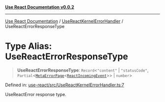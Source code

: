 [**Use React Documentation v0.0.2**](../../README.md)

***

[Use React Documentation](../../modules.md) / [UseReactKernelErrorHandler](../README.md) / UseReactErrorResponseType

# Type Alias: UseReactErrorResponseType

> **UseReactErrorResponseType**: `Record`\<`"content"` \| `"statusCode"`, `Partial`\<[`MetaErrorPage`](../../declarations/interfaces/MetaErrorPage.md)\<[`ReactIncomingEvent`](../../declarations/type-aliases/ReactIncomingEvent.md)\>\> \| `number`\>

Defined in: [use-react/src/UseReactKernelErrorHandler.ts:7](https://github.com/stonemjs/use-react/blob/0635de04acc6b3a5c28dcf07d1e12a39a8b5e0b9/src/UseReactKernelErrorHandler.ts#L7)

UseReactError response type.
